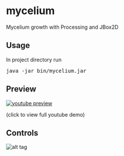# mycelium
Mycelium growth with Processing and JBox2D

## Usage
In project directory run
<pre>
java -jar bin/mycelium.jar
</pre>

## Preview
[![youtube preview](https://j.gifs.com/wjN3jX.gif)](https://www.youtube.com/watch?v=bEeQ-Yk6vPE)

(click to view full youtube demo)

## Controls
![alt tag](https://github.com/rszczers/mycelium/blob/master/src/data/help.png)
